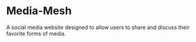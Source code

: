 # Media-Mesh
A social media website designed to allow users to share and discuss their favorite forms of media.
